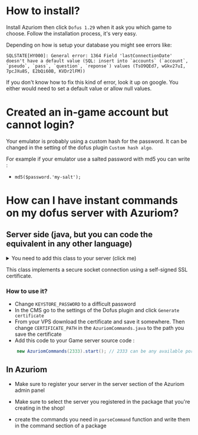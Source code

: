 # How to install?

Install Azuriom then click `Dofus 1.29` when it ask you which game to choose.
Follow the installation process, it's very easy.

Depending on how is setup your database you might see errors like:

```
SQLSTATE[HY000]: General error: 1364 Field 'lastConnectionDate' doesn't have a default value (SQL: insert into `accounts` (`account`, `pseudo`, `pass`, `question`, `reponse`) values (TsO9QEd7, wGkv27uI, 7pcJXu8S, E2bQi60B, KVDr2lFM))
```

If you don't know how to fix this kind of error, look it up on google. 
You either would need to set a default value or allow null values.

# Created an in-game account but cannot login?

Your emulator is probably using a custom hash for the password. It can be changed in the setting of the dofus plugin `Custom hash algo`.

For example if your emulator use a salted password with md5 you can write :

- `md5($password.'my-salt');`




# How can I have instant commands on my dofus server with Azuriom?

## Server side (java, but you can code the equivalent in any other language)

<details> 
  <summary>You need to add this class to your server (click me)</summary>
 

 ```java
import java.io.BufferedReader;
import java.io.InputStreamReader;
import java.net.ServerSocket;
import java.net.Socket;
import java.security.KeyStore;

import javax.net.ssl.KeyManagerFactory;
import javax.net.ssl.SSLContext;
import javax.net.ssl.SSLServerSocketFactory;

import java.io.ByteArrayInputStream;
import java.io.File;
import java.io.FileReader;
import java.io.IOException;
import java.security.KeyFactory;
import java.security.KeyStoreException;
import java.security.NoSuchAlgorithmException;
import java.security.PrivateKey;
import java.security.cert.CertificateException;
import java.security.cert.CertificateFactory;
import java.security.cert.X509Certificate;
import java.security.interfaces.RSAPrivateKey;
import java.security.spec.InvalidKeySpecException;
import java.security.spec.PKCS8EncodedKeySpec;
import java.util.ArrayList;
import java.util.List;

import javax.net.ssl.KeyManager;
import javax.xml.bind.DatatypeConverter;

public class AzuriomCommands implements Runnable{

    private ServerSocket listen_socket;
    protected final static String KEYSTORE_PASSWORD = "password";
    protected final static String CERTIFICATE_PATH = "C:/laragon/www/azuriom/storage/app/server.pem";

    public AzuriomCommands(int port)
    {
        try {
            listen_socket = PEMImporter.createSSLFactory(new File(CERTIFICATE_PATH), KEYSTORE_PASSWORD).createServerSocket(port);
        } catch (Exception e) {
            System.err.println(e.getMessage());
            System.exit(-1);
        }
    }

    @Override
    public void run() {
        while (true) { 
            try{
                (new Thread(new ClientSocket(listen_socket.accept()))).start();
            } catch (Exception e) {
                e.printStackTrace();
            }
        }
    }

    public void start() {
		(new Thread(this)).start();		
	}

    /**
     * https://stackoverflow.com/a/48173910
     */
    private static class PEMImporter {

        public static SSLServerSocketFactory createSSLFactory(File certificatePem, String password) throws Exception {
            final SSLContext context = SSLContext.getInstance("TLS");
            final KeyStore keystore = createKeyStore(certificatePem, password);
            final KeyManagerFactory kmf = KeyManagerFactory.getInstance("SunX509");
            kmf.init(keystore, password.toCharArray());
            final KeyManager[] km = kmf.getKeyManagers();
            context.init(km, null, null);
            return context.getServerSocketFactory();
        }
    
        /**
         * Create a KeyStore from standard PEM files
         * 
         * @param privateKeyPem the private key PEM file
         * @param certificatePem the certificate(s) PEM file
         * @param password the password to set to protect the private key
         */
        public static KeyStore createKeyStore(File certificatePem, final String password)
                throws Exception, KeyStoreException, IOException, NoSuchAlgorithmException, CertificateException {
            final X509Certificate[] cert = createCertificates(certificatePem);
            final KeyStore keystore = KeyStore.getInstance("JKS");
            keystore.load(null);
            final PrivateKey key = createPrivateKey(certificatePem);
            keystore.setKeyEntry(certificatePem.getName(), key, password.toCharArray(), cert);
            keystore.setCertificateEntry("server", cert[0]);
            return keystore;
        }
    
        private static PrivateKey createPrivateKey(File privateKeyPem) throws Exception {
            final BufferedReader r = new BufferedReader(new FileReader(privateKeyPem));
            String s = r.readLine();
            while (!s.contains("BEGIN PRIVATE KEY")) {
               s = r.readLine();
               if (s == null){
                    r.close();
                    throw new IllegalArgumentException("No PRIVATE KEY found");
               }
            }

            final StringBuilder b = new StringBuilder();
            s = "";
            while (s != null) {
                if (s.contains("END PRIVATE KEY")) {
                    break;
                }
                b.append(s);
                s = r.readLine();
            }
            r.close();
            final String hexString = b.toString();
            final byte[] bytes = DatatypeConverter.parseBase64Binary(hexString);
            return generatePrivateKeyFromDER(bytes);
        }
    
        private static X509Certificate[] createCertificates(File certificatePem) throws Exception {
            final List<X509Certificate> result = new ArrayList<X509Certificate>();
            final BufferedReader r = new BufferedReader(new FileReader(certificatePem));

            String s = r.readLine();
            while (!s.contains("BEGIN CERTIFICATE")) {
               s = r.readLine();
               if (s == null){
                    r.close();
                    throw new IllegalArgumentException("No CERTIFICATE found");
               }
            }

            StringBuilder b = new StringBuilder();
            while (s != null) {
                if (s.contains("END CERTIFICATE")) {
                    String hexString = b.toString();
                    final byte[] bytes = DatatypeConverter.parseBase64Binary(hexString);
                    X509Certificate cert = generateCertificateFromDER(bytes);
                    result.add(cert);
                    b = new StringBuilder();
                } else {
                    if (!s.startsWith("----")) {
                        b.append(s);
                    }
                }
                s = r.readLine();
            }
            r.close();
    
            return result.toArray(new X509Certificate[result.size()]);
        }
    
        private static RSAPrivateKey generatePrivateKeyFromDER(byte[] keyBytes) throws InvalidKeySpecException, NoSuchAlgorithmException {
            final PKCS8EncodedKeySpec spec = new PKCS8EncodedKeySpec(keyBytes);
            final KeyFactory factory = KeyFactory.getInstance("RSA");
            return (RSAPrivateKey) factory.generatePrivate(spec);
        }
    
        private static X509Certificate generateCertificateFromDER(byte[] certBytes) throws CertificateException {
            final CertificateFactory factory = CertificateFactory.getInstance("X.509");
            return (X509Certificate) factory.generateCertificate(new ByteArrayInputStream(certBytes));
        }
    
    }

    private class ClientSocket implements Runnable
    {
        private Socket socket;

        public ClientSocket(Socket socket){
            this.socket = socket;
        }

        @Override
        public void run() {
            BufferedReader in;
            try {
                in = new BufferedReader (new InputStreamReader(this.socket.getInputStream()));
                String command = null;
                while ((command = in.readLine()) != null) {
                    System.out.println("Command : "+command);
                    this.parseCommand(command.split(" "));
                }
            } catch (Exception e) {
                System.out.println(e.getMessage());
            }
        }

        private void parseCommand(String[] command){

            switch (command[0].toLowerCase()) {
                case "give":
                    //Command is : give playerId itemId quantity
                    //giveCommand(Integer.valueOf(command[1]), Integer.valueOf(command[2]), Integer.valueOf(command[3]));
                    break;
            
                default:
                    break;
            }
        }
    }
}

 ```
 </details>
	
 This class implements a secure socket connection using a self-signed SSL certificate.

 ### How to use it?
 
- Change `KEYSTORE_PASSWORD` to a difficult password
- In the CMS go to the settings of the Dofus plugin and click `Generate certificate`
- From your VPS download the certificate and save it somewhere. Then change `CERTIFICATE_PATH` in the `AzuriomCommands.java` to the path you save the certificate
- Add this code to your Game server source code : 
```java
	new AzuriomCommands(2333).start(); // 2333 can be any available port on your machine
```
## In Azuriom

- Make sure to register your server in the server section of the Azuriom admin panel

- Make sure to select the server you registered in the package that you're creating in the shop!

- create the commands you need in `parseCommand` function and write them in the command section of a package

